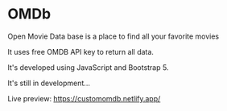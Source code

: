 # OMDb
Open Movie Data base is a place to find all your favorite movies

It uses free OMDB API key to return all data.

It's developed using JavaScript and Bootstrap 5.

It's still in development...

Live preview: https://customomdb.netlify.app/

